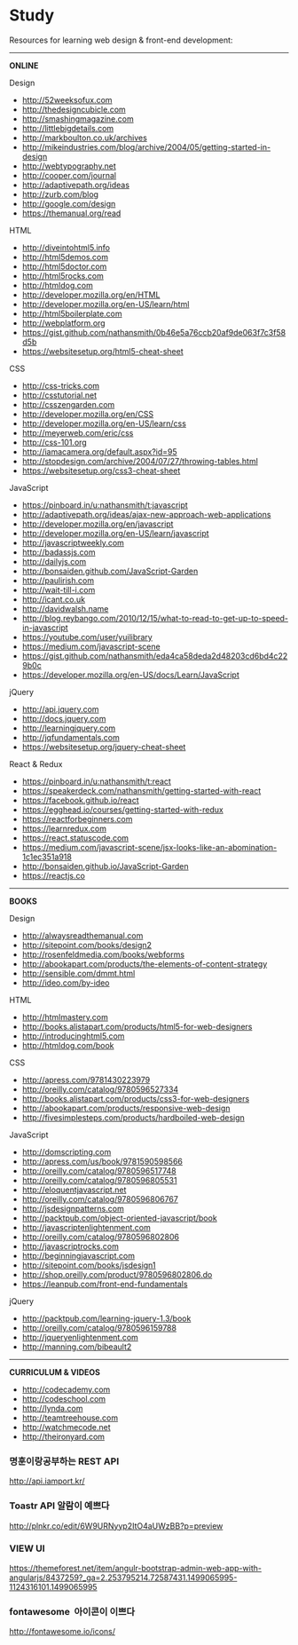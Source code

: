 # Study

Resources for learning web design & front-end development:

---

**ONLINE**

Design

* http://52weeksofux.com
* http://thedesigncubicle.com
* http://smashingmagazine.com
* http://littlebigdetails.com
* http://markboulton.co.uk/archives
* http://mikeindustries.com/blog/archive/2004/05/getting-started-in-design
* http://webtypography.net
* http://cooper.com/journal
* http://adaptivepath.org/ideas
* http://zurb.com/blog
* http://google.com/design
* https://themanual.org/read

HTML

* http://diveintohtml5.info
* http://html5demos.com
* http://html5doctor.com
* http://html5rocks.com
* http://htmldog.com
* http://developer.mozilla.org/en/HTML
* http://developer.mozilla.org/en-US/learn/html
* http://html5boilerplate.com
* http://webplatform.org
* https://gist.github.com/nathansmith/0b46e5a76ccb20af9de063f7c3f58d5b
* https://websitesetup.org/html5-cheat-sheet

CSS

* http://css-tricks.com
* http://csstutorial.net
* http://csszengarden.com
* http://developer.mozilla.org/en/CSS
* http://developer.mozilla.org/en-US/learn/css
* http://meyerweb.com/eric/css
* http://css-101.org
* http://iamacamera.org/default.aspx?id=95
* http://stopdesign.com/archive/2004/07/27/throwing-tables.html
* https://websitesetup.org/css3-cheat-sheet

JavaScript

* https://pinboard.in/u:nathansmith/t:javascript
* http://adaptivepath.org/ideas/ajax-new-approach-web-applications
* http://developer.mozilla.org/en/javascript
* http://developer.mozilla.org/en-US/learn/javascript
* http://javascriptweekly.com
* http://badassjs.com
* http://dailyjs.com
* http://bonsaiden.github.com/JavaScript-Garden
* http://paulirish.com
* http://wait-till-i.com
* http://icant.co.uk
* http://davidwalsh.name
* http://blog.reybango.com/2010/12/15/what-to-read-to-get-up-to-speed-in-javascript
* https://youtube.com/user/yuilibrary
* https://medium.com/javascript-scene
* https://gist.github.com/nathansmith/eda4ca58deda2d48203cd6bd4c229b0c
* https://developer.mozilla.org/en-US/docs/Learn/JavaScript

jQuery

* http://api.jquery.com
* http://docs.jquery.com
* http://learningjquery.com
* http://jqfundamentals.com
* https://websitesetup.org/jquery-cheat-sheet

React & Redux

* https://pinboard.in/u:nathansmith/t:react
* https://speakerdeck.com/nathansmith/getting-started-with-react
* https://facebook.github.io/react
* https://egghead.io/courses/getting-started-with-redux
* https://reactforbeginners.com
* https://learnredux.com
* https://react.statuscode.com
* https://medium.com/javascript-scene/jsx-looks-like-an-abomination-1c1ec351a918
* http://bonsaiden.github.io/JavaScript-Garden
* https://reactjs.co

---

**BOOKS**

Design

* http://alwaysreadthemanual.com
* http://sitepoint.com/books/design2
* http://rosenfeldmedia.com/books/webforms
* http://abookapart.com/products/the-elements-of-content-strategy
* http://sensible.com/dmmt.html
* http://ideo.com/by-ideo

HTML

* http://htmlmastery.com
* http://books.alistapart.com/products/html5-for-web-designers
* http://introducinghtml5.com
* http://htmldog.com/book

CSS

* http://apress.com/9781430223979
* http://oreilly.com/catalog/9780596527334
* http://books.alistapart.com/products/css3-for-web-designers
* http://abookapart.com/products/responsive-web-design
* http://fivesimplesteps.com/products/hardboiled-web-design

JavaScript

* http://domscripting.com
* http://apress.com/us/book/9781590598566
* http://oreilly.com/catalog/9780596517748
* http://oreilly.com/catalog/9780596805531
* http://eloquentjavascript.net
* http://oreilly.com/catalog/9780596806767
* http://jsdesignpatterns.com
* http://packtpub.com/object-oriented-javascript/book
* http://javascriptenlightenment.com
* http://oreilly.com/catalog/9780596802806
* http://javascriptrocks.com
* http://beginningjavascript.com
* http://sitepoint.com/books/jsdesign1
* http://shop.oreilly.com/product/9780596802806.do
* https://leanpub.com/front-end-fundamentals

jQuery

* http://packtpub.com/learning-jquery-1.3/book
* http://oreilly.com/catalog/9780596159788
* http://jqueryenlightenment.com
* http://manning.com/bibeault2

---

**CURRICULUM & VIDEOS**

* http://codecademy.com
* http://codeschool.com
* http://lynda.com
* http://teamtreehouse.com
* http://watchmecode.net
* http://theironyard.com


### 명훈이랑공부하는 REST API 
http://api.iamport.kr/



### Toastr API 알람이 예쁘다
 http://plnkr.co/edit/6W9URNyyp2ItO4aUWzBB?p=preview 

### VIEW UI 
https://themeforest.net/item/angulr-bootstrap-admin-web-app-with-angularjs/8437259?_ga=2.253795214.72587431.1499065995-1124316101.1499065995

### fontawesome  아이콘이 이쁘다
http://fontawesome.io/icons/
